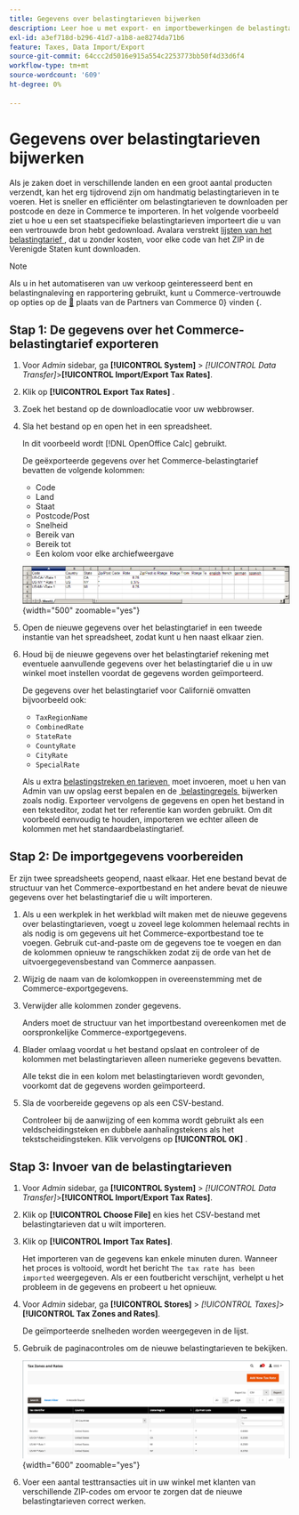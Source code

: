 ```yaml
---
title: Gegevens over belastingtarieven bijwerken
description: Leer hoe u met export- en importbewerkingen de belastingtarieven voor je winkel kunt bijwerken.
exl-id: a3ef718d-b296-41d7-a1b8-ae8274da71b6
feature: Taxes, Data Import/Export
source-git-commit: 64ccc2d5016e915a554c2253773bb50f4d33d6f4
workflow-type: tm+mt
source-wordcount: '609'
ht-degree: 0%

---
```


# Gegevens over belastingtarieven bijwerken

Als je zaken doet in verschillende landen en een groot aantal producten verzendt, kan het erg tijdrovend zijn om handmatig belastingtarieven in te voeren. Het is sneller en efficiënter om belastingtarieven te downloaden per postcode en deze in Commerce te importeren. In het volgende voorbeeld ziet u hoe u een set staatspecifieke belastingtarieven importeert die u van een vertrouwde bron hebt gedownload. Avalara verstrekt [&#x200B; lijsten van het belastingtarief &#x200B;](https://www.avalara.com/taxrates/en/download-tax-tables.html), dat u zonder kosten, voor elke code van het ZIP in de Verenigde Staten kunt downloaden.

>[!NOTE]
>
>Als u in het automatiseren van uw verkoop geinteresseerd bent en belastingnaleving en rapportering gebruikt, kunt u Commerce-vertrouwde op opties op de [&#128279;](https://solutionpartners.adobe.com/s/directory/?solution=commerce) plaats van de Partners van Commerce 0&rbrace; vinden &lbrace;.

## Stap 1: De gegevens over het Commerce-belastingtarief exporteren

1. Voor _Admin_ sidebar, ga **[!UICONTROL System]** > _[!UICONTROL Data Transfer]_>**[!UICONTROL Import/Export Tax Rates]**.

1. Klik op **[!UICONTROL Export Tax Rates]** .

1. Zoek het bestand op de downloadlocatie voor uw webbrowser.

1. Sla het bestand op en open het in een spreadsheet.

   In dit voorbeeld wordt [!DNL OpenOffice Calc] gebruikt.

   De geëxporteerde gegevens over het Commerce-belastingtarief bevatten de volgende kolommen:
   - Code
   - Land
   - Staat
   - Postcode/Post
   - Snelheid
   - Bereik van
   - Bereik tot
   - Een kolom voor elke archiefweergave

   ![&#x200B; Uitgevoerde gegevens - belastingtarieven &#x200B;](./assets/data-exported-tax-rates.png){width="500" zoomable="yes"}

1. Open de nieuwe gegevens over het belastingtarief in een tweede instantie van het spreadsheet, zodat kunt u hen naast elkaar zien.

1. Houd bij de nieuwe gegevens over het belastingtarief rekening met eventuele aanvullende gegevens over het belastingtarief die u in uw winkel moet instellen voordat de gegevens worden geïmporteerd.

   De gegevens over het belastingtarief voor Californië omvatten bijvoorbeeld ook:

   - `TaxRegionName`
   - `CombinedRate`
   - `StateRate`
   - `CountyRate`
   - `CityRate`
   - `SpecialRate`

   Als u extra [&#x200B; belastingstreken en tarieven &#x200B;](../stores-purchase/tax-zones-rates.md) moet invoeren, moet u hen van Admin van uw opslag eerst bepalen en de [&#x200B; belastingregels &#x200B;](../stores-purchase/tax-rules.md) bijwerken zoals nodig. Exporteer vervolgens de gegevens en open het bestand in een teksteditor, zodat het ter referentie kan worden gebruikt. Om dit voorbeeld eenvoudig te houden, importeren we echter alleen de kolommen met het standaardbelastingtarief.

## Stap 2: De importgegevens voorbereiden

Er zijn twee spreadsheets geopend, naast elkaar. Het ene bestand bevat de structuur van het Commerce-exportbestand en het andere bevat de nieuwe gegevens over het belastingtarief die u wilt importeren.

1. Als u een werkplek in het werkblad wilt maken met de nieuwe gegevens over belastingtarieven, voegt u zoveel lege kolommen helemaal rechts in als nodig is om gegevens uit het Commerce-exportbestand toe te voegen. Gebruik cut-and-paste om de gegevens toe te voegen en dan de kolommen opnieuw te rangschikken zodat zij de orde van het de uitvoergegevensbestand van Commerce aanpassen.

1. Wijzig de naam van de kolomkoppen in overeenstemming met de Commerce-exportgegevens.

1. Verwijder alle kolommen zonder gegevens.

   Anders moet de structuur van het importbestand overeenkomen met de oorspronkelijke Commerce-exportgegevens.

1. Blader omlaag voordat u het bestand opslaat en controleer of de kolommen met belastingtarieven alleen numerieke gegevens bevatten.

   Alle tekst die in een kolom met belastingtarieven wordt gevonden, voorkomt dat de gegevens worden geïmporteerd.

1. Sla de voorbereide gegevens op als een CSV-bestand.

   Controleer bij de aanwijzing of een komma wordt gebruikt als een veldscheidingsteken en dubbele aanhalingstekens als het tekstscheidingsteken. Klik vervolgens op **[!UICONTROL OK]** .

## Stap 3: Invoer van de belastingtarieven

1. Voor _Admin_ sidebar, ga **[!UICONTROL System]** > _[!UICONTROL Data Transfer]_>**[!UICONTROL Import/Export Tax Rates]**.

1. Klik op **[!UICONTROL Choose File]** en kies het CSV-bestand met belastingtarieven dat u wilt importeren.

1. Klik op **[!UICONTROL Import Tax Rates]**.

   Het importeren van de gegevens kan enkele minuten duren. Wanneer het proces is voltooid, wordt het bericht `The tax rate has been imported` weergegeven. Als er een foutbericht verschijnt, verhelpt u het probleem in de gegevens en probeert u het opnieuw.

1. Voor _Admin_ sidebar, ga **[!UICONTROL Stores]** > _[!UICONTROL Taxes]_>**[!UICONTROL Tax Zones and Rates]**.

   De geïmporteerde snelheden worden weergegeven in de lijst.

1. Gebruik de paginacontroles om de nieuwe belastingtarieven te bekijken.

   ![&#x200B; de belastingtarieven van de de invoer van Gegevens &#x200B;](../stores-purchase/assets/tax-zones-rates.png){width="600" zoomable="yes"}

1. Voer een aantal testtransacties uit in uw winkel met klanten van verschillende ZIP-codes om ervoor te zorgen dat de nieuwe belastingtarieven correct werken.
